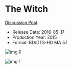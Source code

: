 # The Witch

[Discussion Post](https://www.avsforum.com/threads/bass-eq-for-filtered-movies.2995212/post-57021792)

* Release Date: 2016-05-17
* Production Year: 2015
* Format: BD/DTS-HD MA 5.1

![img 0](https://i.imgur.com/SXpgYFu.jpg)

![img 1](https://i.imgur.com/q4qHotU.png)

